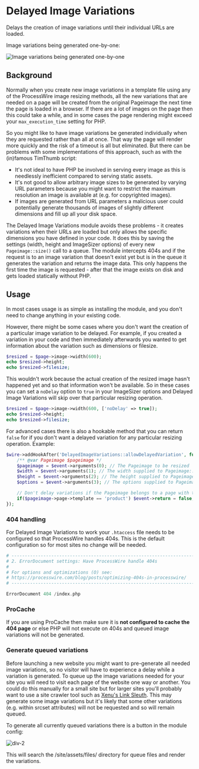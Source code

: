 # Delayed Image Variations

Delays the creation of image variations until their individual URLs are loaded.

Image variations being generated one-by-one:

![Image variations being generated one-by-one](https://github.com/Toutouwai/DelayedImageVariations/assets/1538852/75ff11e7-e33a-4eeb-9193-7927267484d3)

## Background

Normally when you create new image variations in a template file using any of the ProcessWire image resizing methods, all the new variations that are needed on a page will be created from the original Pageimage the next time the page is loaded in a browser. If there are a lot of images on the page then this could take a while, and in some cases the page rendering might exceed your `max_execution_time` setting for PHP.

So you might like to have image variations be generated individually when they are requested rather than all at once. That way the page will render more quickly and the risk of a timeout is all but eliminated. But there can be problems with some implementations of this approach, such as with the (in)famous TimThumb script:
* It's not ideal to have PHP be involved in serving every image as this is needlessly inefficient compared to serving static assets.
* It's not good to allow arbitrary image sizes to be generated by varying URL parameters because you might want to restrict the maximum resolution an image is available at (e.g. for copyrighted images).
* If images are generated from URL parameters a malicious user could potentially generate thousands of images of slightly different dimensions and fill up all your disk space.

The Delayed Image Variations module avoids these problems - it creates variations when their URLs are loaded but only allows the specific dimensions you have defined in your code. It does this by saving the settings (width, height and ImageSizer options) of every new `Pageimage::size()` call to a queue. The module intercepts 404s and if the request is to an image variation that doesn't exist yet but is in the queue it generates the variation and returns the image data. This only happens the first time the image is requested - after that the image exists on disk and gets loaded statically without PHP.

## Usage

In most cases usage is as simple as installing the module, and you don't need to change anything in your existing code.

However, there might be some cases where you don't want the creation of a particular image variation to be delayed. For example, if you created a variation in your code and then immediately afterwards you wanted to get information about the variation such as dimensions or filesize.

```php
$resized = $page->image->width(600);
echo $resized->height;
echo $resized->filesize;
```

This wouldn't work because the actual creation of the resized image hasn't happened yet and so that information won't be available. So in these cases you can set a `noDelay` option to `true` in your ImageSizer options and Delayed Image Variations will skip over that particular resizing operation.

```php
$resized = $page->image->width(600, ['noDelay' => true]);
echo $resized->height;
echo $resized->filesize;
```

For advanced cases there is also a hookable method that you can return `false` for if you don't want a delayed variation for any particular resizing operation. Example:

```php
$wire->addHookAfter('DelayedImageVariations::allowDelayedVariation', function(HookEvent $event) {
    /** @var Pageimage $pageimage */
    $pageimage = $event->arguments(0); // The Pageimage to be resized
    $width = $event->arguments(1); // The width supplied to Pageimage::size()
    $height = $event->arguments(2); // The height supplied to Pageimage::size()
    $options = $event->arguments(3); // The options supplied to Pageimage::size()

    // Don't delay variations if the Pageimage belongs to a page with the product template
    if($pageimage->page->template == 'product') $event->return = false;
});

```

### 404 handling

For Delayed Image Variations to work your `.htaccess` file needs to be configured so that ProcessWire handles 404s. This is the default configuration so for most sites no change will be needed.

```php
# -----------------------------------------------------------------------------------------------
# 2. ErrorDocument settings: Have ProcessWire handle 404s 
#
# For options and optimizations (O) see: 
# https://processwire.com/blog/posts/optimizing-404s-in-processwire/
# -----------------------------------------------------------------------------------------------

ErrorDocument 404 /index.php
```

### ProCache

If you are using ProCache then make sure it is **not configured to cache the 404 page** or else PHP will not execute on 404s and queued image variations will not be generated.

### Generate queued variations

Before launching a new website you might want to pre-generate all needed image variations, so no visitor will have to experience a delay while a variation is generated. To queue up the image variations needed for your site you will need to visit each page of the website one way or another. You could do this manually for a small site but for larger sites you'll probably want to use a site crawler tool such as [Xenu's Link Sleuth](https://en.wikipedia.org/wiki/Xenu%27s_Link_Sleuth). This may generate some image variations but it's likely that some other variations (e.g. within srcset attributes) will not be requested and so will remain queued.

To generate all currently queued variations there is a button in the module config:

![div-2](https://github.com/Toutouwai/DelayedImageVariations/assets/1538852/87aadac0-3580-4307-9e81-766ab6571c7a)

This will search the /site/assets/files/ directory for queue files and render the variations.
